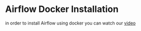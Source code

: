 # Airflow Docker Installation

in order to install Airflow using docker you can watch our [video](https://youtu.be/exFSeGUbn4Q?feature=shared)
